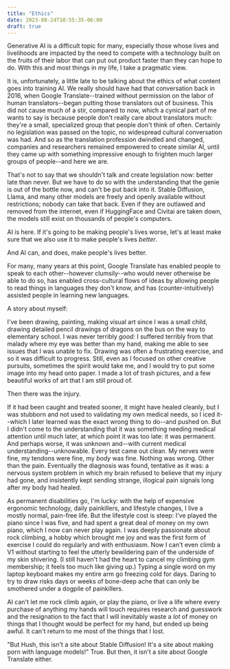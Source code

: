 ```yaml
---
title: "Ethics"
date: 2023-08-24T10:55:35-06:00
draft: true
---
```


Generative AI is a difficult topic for many, especially those whose lives and livelihoods are impacted by the need to compete with a technology built on the fruits of their labor that can put out product faster than they can hope to do. With this and most things in my life, I take a pragmatic view.

It is, unfortunately, a little late to be talking about the ethics of what content goes into training AI. We really should have had that conversation back in 2016, when Google Translate--trained without permission on the labor of human translators--began putting those translators out of business. This did not cause much of a stir, compared to now, which a cynical part of me wants to say is because people don't really care about translators much: they're a small, specialized group that people don't think of often. Certainly no legislation was passed on the topic, no widespread cultural conversation was had. And so as the translation profession dwindled and changed, companies and researchers remained empowered to create similar AI, until they came up with something impressive enough to frighten much larger groups of people--and here we are.

That's not to say that we shouldn't talk and create legislation now: better late than never. But we have to do so with the understanding that the genie is out of the bottle now, and can't be put back into it. Stable Diffusion, Llama, and many other models are freely and openly available without restrictions; nobody can take that back. Even if they are outlawed and removed from the internet, even if HuggingFace and Civitai are taken down, the models still exist on thousands of people's computers.

AI is here. If it's going to be making people's lives worse, let's at least make sure that we also use it to make people's lives *better*.

And AI can, and does, make people's lives better.

For many, many years at this point, Google Translate has enabled people to speak to each other--however clumsily--who would never otherwise be able to do so, has enabled cross-cultural flows of ideas by allowing people to read things in languages they don't know, and has (counter-intuitively) assisted people in learning new languages.

A story about myself:

I've been drawing, painting, making visual art since I was a small child, drawing detailed pencil drawings of dragons on the bus on the way to elementary school. I was never terribly *good:* I suffered terribly from that malady where my eye was better than my hand, making me able to see issues that I was unable to fix. Drawing was often a frustrating exercise, and so it was difficult to progress. Still, even as I focused on other creative pursuits, sometimes the spirit would take me, and I would try to put some image into my head onto paper. I made a lot of trash pictures, and a few beautiful works of art that I am still proud of.

Then there was the injury.

If it had been caught and treated sooner, it might have healed cleanly, but I was stubborn and not used to validating my own medical needs, so I iced it--which I later learned was the exact wrong thing to do--and pushed on. But I didn't come to the understanding that it was something needing medical attention until much later, at which point it was too late: it was permanent. And perhaps worse, it was unknown and--with current medical understanding--unknowable. Every test came out clean. My nerves were fine, my tendons were fine, my *body* was fine. Nothing was wrong. Other than the pain. Eventually the diagnosis was found, tentative as it was: a nervous system problem in which my brain refused to believe that my injury had gone, and insistently kept sending strange, illogical pain signals long after my body had healed.

As permanent disabilities go, I'm lucky: with the help of expensive ergonomic technology, daily painkillers, and lifestyle changes, I live a mostly normal, pain-free life. But the lifestyle cost is steep: I've played the piano since I was five, and had spent a great deal of money on my own piano, which I now can never play again. I was deeply passionate about rock climbing, a hobby which brought me joy and was the first form of exercise I could do regularly and with enthusiasm. Now I can't even climb a V1 without starting to feel the utterly bewildering pain of the underside of my skin shivering. (I still haven't had the heart to cancel my climbing gym membership; it feels too much like giving up.) Typing a single word on my laptop keyboard makes my entire arm go freezing cold for days. Daring to try to draw risks days or weeks of bone-deep ache that can only be smothered under a dogpile of painkillers.


AI can't let me rock climb again, or play the piano, or live a life where every purchase of anything my hands will touch requires research and guesswork and the resignation to the fact that I will inevitably waste a *lot* of money on things that I thought would be perfect for my hand, but ended up being awful. It can't return to me most of the things that I lost.


"But Hush, this isn't a site about Stable Diffusion! It's a site about making porn with language models!" True. But then, it isn't a site about Google Translate either.